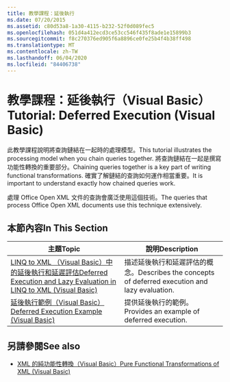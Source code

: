 ```yaml
---
title: 教學課程：延後執行
ms.date: 07/20/2015
ms.assetid: c80d53a8-1a30-4115-b232-52f0d089fec5
ms.openlocfilehash: 051d4a412ecd3ce53cc546f435f8ade1e15899b3
ms.sourcegitcommit: f8c270376ed905f6a8896ce0fe25b4f4b38ff498
ms.translationtype: MT
ms.contentlocale: zh-TW
ms.lasthandoff: 06/04/2020
ms.locfileid: "84406738"
---
```

# <a name="tutorial-deferred-execution-visual-basic"></a><span data-ttu-id="03af9-102">教學課程：延後執行（Visual Basic）</span><span class="sxs-lookup"><span data-stu-id="03af9-102">Tutorial: Deferred Execution (Visual Basic)</span></span>
<span data-ttu-id="03af9-103">此教學課程說明將查詢鏈結在一起時的處理模型。</span><span class="sxs-lookup"><span data-stu-id="03af9-103">This tutorial illustrates the processing model when you chain queries together.</span></span> <span data-ttu-id="03af9-104">將查詢鏈結在一起是撰寫功能性轉換的重要部分。</span><span class="sxs-lookup"><span data-stu-id="03af9-104">Chaining queries together is a key part of writing functional transformations.</span></span> <span data-ttu-id="03af9-105">確實了解鏈結的查詢如何運作相當重要。</span><span class="sxs-lookup"><span data-stu-id="03af9-105">It is important to understand exactly how chained queries work.</span></span>  
  
 <span data-ttu-id="03af9-106">處理 Office Open XML 文件的查詢會廣泛使用這個技術。</span><span class="sxs-lookup"><span data-stu-id="03af9-106">The queries that process Office Open XML documents use this technique extensively.</span></span>  
  
## <a name="in-this-section"></a><span data-ttu-id="03af9-107">本節內容</span><span class="sxs-lookup"><span data-stu-id="03af9-107">In This Section</span></span>  
  
|<span data-ttu-id="03af9-108">主題</span><span class="sxs-lookup"><span data-stu-id="03af9-108">Topic</span></span>|<span data-ttu-id="03af9-109">說明</span><span class="sxs-lookup"><span data-stu-id="03af9-109">Description</span></span>|  
|-----------|-----------------|  
|[<span data-ttu-id="03af9-110">LINQ to XML （Visual Basic）中的延後執行和延遲評估</span><span class="sxs-lookup"><span data-stu-id="03af9-110">Deferred Execution and Lazy Evaluation in LINQ to XML (Visual Basic)</span></span>](deferred-execution-and-lazy-evaluation-in-linq-to-xml.md)|<span data-ttu-id="03af9-111">描述延後執行和延遲評估的概念。</span><span class="sxs-lookup"><span data-stu-id="03af9-111">Describes the concepts of deferred execution and lazy evaluation.</span></span>|  
|[<span data-ttu-id="03af9-112">延後執行範例（Visual Basic）</span><span class="sxs-lookup"><span data-stu-id="03af9-112">Deferred Execution Example (Visual Basic)</span></span>](deferred-execution-example.md)|<span data-ttu-id="03af9-113">提供延後執行的範例。</span><span class="sxs-lookup"><span data-stu-id="03af9-113">Provides an example of deferred execution.</span></span>|  
  
## <a name="see-also"></a><span data-ttu-id="03af9-114">另請參閱</span><span class="sxs-lookup"><span data-stu-id="03af9-114">See also</span></span>

- [<span data-ttu-id="03af9-115">XML 的純功能性轉換（Visual Basic）</span><span class="sxs-lookup"><span data-stu-id="03af9-115">Pure Functional Transformations of XML (Visual Basic)</span></span>](pure-functional-transformations-of-xml.md)
